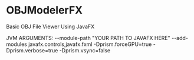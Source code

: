 # OBJModelerFX
Basic OBJ File Viewer Using JavaFX

JVM ARGUMENTS:
--module-path "YOUR PATH TO JAVAFX HERE" --add-modules javafx.controls,javafx.fxml -Dprism.forceGPU=true -Dprism.verbose=true -Dprism.vsync=false

